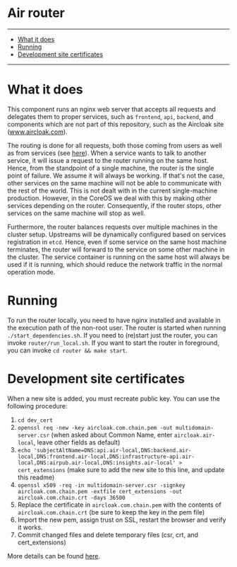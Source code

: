 Air router
==========

----------------------

- [What it does](#what-it-does)
- [Running](#running)
- [Development site certificates](#development-site-certificates)

----------------------

# What it does

This component runs an nginx web server that accepts all requests and delegates them to proper services, such as `frontend`, `api`, `backend`, and components which are not part of this repository, such as the Aircloak site (www.aircloak.com).

The routing is done for all requests, both those coming from users as well as from services (see [here](../README.md#production)). When a service wants to talk to another service, it will issue a request to the router running on the same host. Hence, from the standpoint of a single machine, the router is the single point of failure. We assume it will always be working. If that's not the case, other services on the same machine will not be able to communicate with the rest of the world. This is not dealt with in the current single-machine production. However, in the CoreOS we deal with this by making other services depending on the router. Consequently, if the router stops, other services on the same machine will stop as well.

Furthermore, the router balances requests over multiple machines in the cluster setup. Upstreams will be dynamically configured based on services registration in `etcd`. Hence, even if some service on the same host machine terminates, the router will forward to the service on some other machine in the cluster. The service container is running on the same host will always be used if it is running, which should reduce the network traffic in the normal operation mode.

# Running

To run the router locally, you need to have nginx installed and available in the execution path of the non-root user. The router is started when running `./start_dependencies.sh`. If you need to (re)start just the router, you can invoke `router/run_local.sh`. If you want to start the router in foreground, you can invoke `cd router && make start`.

# Development site certificates

When a new site is added, you must recreate public key. You can use the following procedure:

1. `cd dev_cert`
1. `openssl req -new -key aircloak.com.chain.pem -out multidomain-server.csr` (when asked about Common Name, enter `aircloak.air-local`, leave other fields as default)
1. `echo 'subjectAltName=DNS:api.air-local,DNS:backend.air-local,DNS:frontend.air-local,DNS:infrastructure-api.air-local,DNS:airpub.air-local,DNS:insights.air-local' > cert_extensions` (make sure to add the new site to this line, and update this readme)
1. `openssl x509 -req -in multidomain-server.csr -signkey aircloak.com.chain.pem -extfile cert_extensions -out aircloak.com.chain.crt -days 36500`
1. Replace the certificate in `aircloak.com.chain.pem` with the contents of `aircloak.com.chain.crt` (be sure to keep the key in the pem file)
1. Import the new pem, assign trust on SSL, restart the browser and verify it works.
1. Commit changed files and delete temporary files (csr, crt, and cert_extensions)

More details can be found [here](http://aionica.computerlink.ro/2011/08/multiple-domain-selfsigned-ssltls-certificates-for-apache-namebased-ssltls-vhosts/).
